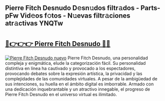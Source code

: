 ## Pierre Fitch Desnudo D𝚎sn𝚞dos filtr𝚊dos - Parts-pFw Vid𝚎os f𝚘tos - N𝚞evas filtr𝚊ciones atr𝚊ctivas YNQTw

# <h2><a href="http://mba19cc.tromn.icu/?c=Pierre+Fitch+Desnudo">🔗👉👉👉 Pierre Fitch Desnudo 🔗🔗</a></h2>

[![Pierre Fitch Desnudo nuevo](https://i.imgur.com/pEAQMta.gif)](http://mba19cc.tromn.icu/?c=Pierre+Fitch+Desnudo)
Pierre Fitch Desnudo, una personalidad compleja y enigmática, elude la categorización fácil. Su personalidad distintiva en línea ha cautivado y provocado a los espectadores, provocando debates sobre la expresión artística, la privacidad y las complejidades de las comunidades virtuales. A pesar de la ambigüedad de sus intenciones, su huella en el ámbito digital es imborrable. Armado con una dedicación inquebrantable y un atractivo innegable, el progreso de Pierre Fitch Desnudo en el universo virtual es ilimitado.
